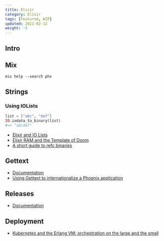```yaml
---
title: Elixir
category: Elixir
tags: [Featured, WIP]
updated: 2021-02-12
weight: -5
---
```


Intro
-------------------------------------

Mix
-------------------------------------

```
mix help --search phx
```

Strings
-------------------------------------

### Using IOLists

```elixir
list = ["abc", "def"]
IO.iodata_to_binary(list)
#=> "abcdef"
```

- [Elixir and IO Lists](https://www.bignerdranch.com/blog/elixir-and-io-lists-part-1-building-output-efficiently/)
- [Elixir RAM and the Template of Doom](https://www.evanmiller.org/elixir-ram-and-the-template-of-doom.html)
- [A short guide to refc binaries](https://medium.com/@mentels/a-short-guide-to-refc-binaries-f13f9029f6e2)

Gettext
-------------------------------------

- [Documentation](https://hexdocs.pm/gettext/Gettext.html)
- [Using Gettext to internationalize a Phoenix application](https://blog.plataformatec.com.br/2016/03/using-gettext-to-internationalize-a-phoenix-application/)

Releases
-------------------------------------

- [Documentation](https://hexdocs.pm/mix/Mix.Tasks.Release.html)

Deployment
-------------------------------------

- [Kubernetes and the Erlang VM: orchestration on the large and the small](https://blog.plataformatec.com.br/2019/10/kubernetes-and-the-erlang-vm-orchestration-on-the-large-and-the-small/)
